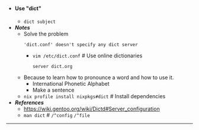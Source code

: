- #### Use "dict"
    - `dict subject`
- ***Notes***
    - Solve the problem
      ```
      'dict.conf' doesn't specify any dict server
      ```
        - `vim /etc/dict.conf` # Use online dictionaries
          ```
          server dict.org
          ```
    - Because to learn how to pronounce a word and how to use it.
        - International Phonetic Alphabet
        - Make a sentence
    - `nix profile install nixpkgs#dict` # Install dependencies
- ***References***
    - https://wiki.gentoo.org/wiki/Dictd#Server_configuration
    - `man dict` # `/^config` `/^file`
- ---
